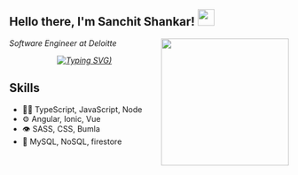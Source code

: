 <h2>Hello there, I'm Sanchit Shankar! <img src="https://media.giphy.com/media/WUlplcMpOCEmTGBtBW/giphy.gif" width="30"> </h2>

<img align='right' src="https://media.giphy.com/media/M9gbBd9nbDrOTu1Mqx/giphy.gif" width="230">

<p><em>Software Engineer at Deloitte

</a>
<p align="center">
  <a href="https://github.com/DenverCoder1/readme-typing-svg"><img src="[https://readme-typing-svg.demolab.com/?lines=Full-stack%20web%20and%20app%20developer;Experienced%20UI%2FUX%20Designer;10%2B%20years%20of%20coding%20experience;Always%20learning%20new%20things&font=Fira%20Code&center=true&width=440&height=45&color=f75c7e&vCenter=true&size=22&pause=1000](https://readme-typing-svg.demolab.com?font=Fira+Code&pause=1000&color=F71251&width=435&lines=experienced+developer+;of+hybrid+app+development+;and+web+development" alt="Typing SVG)"></a>
</p></em></p>

## Skills
- 👨‍💻 TypeScript, JavaScript, Node
- ⚙️ Angular, Ionic, Vue
- 👁️ SASS, CSS, Bumla
- 💽 MySQL, NoSQL, firestore
<!---
shsanchit/shsanchit is a ✨ special ✨ repository because its `README.md` (this file) appears on your GitHub profile.
You can click the Preview link to take a look at your changes.
--->
